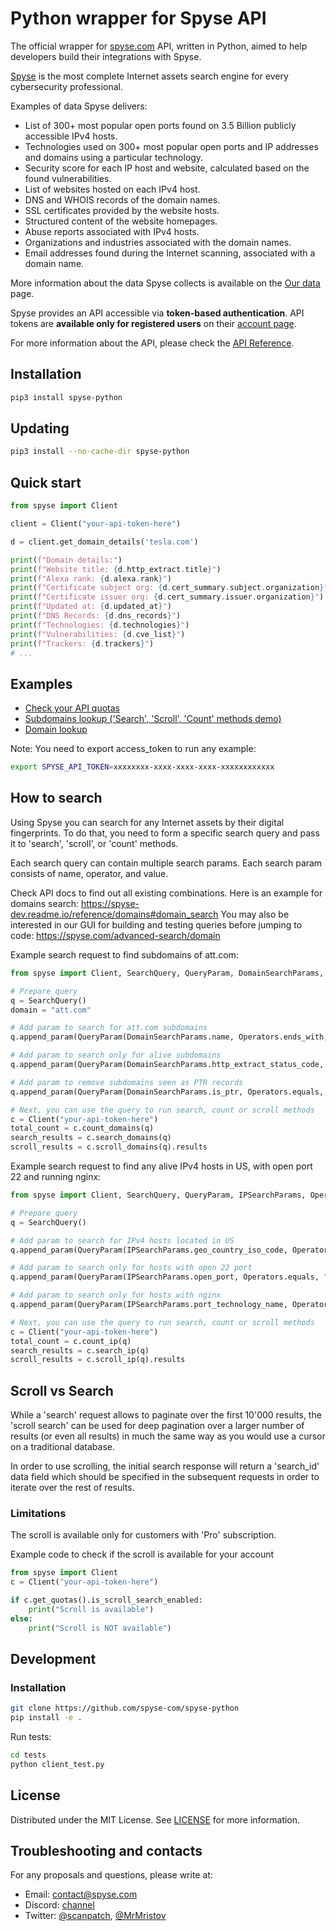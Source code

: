 # Python wrapper for Spyse API

The official wrapper for [spyse.com](https://spyse.com/) API, written in Python, aimed to help developers build their
integrations with Spyse.

[Spyse](https://spyse.com/) is the most complete Internet assets search engine for every cybersecurity
professional.

Examples of data Spyse delivers:

* List of 300+ most popular open ports found on 3.5 Billion publicly accessible IPv4 hosts.
* Technologies used on 300+ most popular open ports and IP addresses and domains using a particular technology.
* Security score for each IP host and website, calculated based on the found vulnerabilities.
* List of websites hosted on each IPv4 host.
* DNS and WHOIS records of the domain names.
* SSL certificates provided by the website hosts.
* Structured content of the website homepages.
* Abuse reports associated with IPv4 hosts.
* Organizations and industries associated with the domain names.
* Email addresses found during the Internet scanning, associated with a domain name.

More information about the data Spyse collects is available on the [Our data](https://spyse.com/our-data) page.

Spyse provides an API accessible via **token-based authentication**.
API tokens are **available only for registered users** on their [account page](https://spyse.com/user).

For more information about the API, please check the [API Reference](https://spyse-dev.readme.io/reference/quick-start).

## Installation

```bash
pip3 install spyse-python
```

## Updating

```bash
pip3 install --no-cache-dir spyse-python
```


## Quick start
```python
from spyse import Client

client = Client("your-api-token-here")

d = client.get_domain_details('tesla.com')

print(f"Domain details:")
print(f"Website title: {d.http_extract.title}")
print(f"Alexa rank: {d.alexa.rank}")
print(f"Certificate subject org: {d.cert_summary.subject.organization}")
print(f"Certificate issuer org: {d.cert_summary.issuer.organization}")
print(f"Updated at: {d.updated_at}")
print(f"DNS Records: {d.dns_records}")
print(f"Technologies: {d.technologies}")
print(f"Vulnerabilities: {d.cve_list}")
print(f"Trackers: {d.trackers}")
# ...

```

## Examples

- [Check your API quotas](https://github.com/spyse-com/spyse-python/examples/get_account_quotas.py)
- [Subdomains lookup ('Search', 'Scroll', 'Count' methods demo)](https://github.com/spyse-com/spyse-python/examples/subdomains_lookup.py)
- [Domain lookup](https://github.com/spyse-com/spyse-python/examples/domain_lookup.py)


Note: You need to export access_token to run any example:
```bash
export SPYSE_API_TOKEN=xxxxxxxx-xxxx-xxxx-xxxx-xxxxxxxxxxxx
```

## How to search
Using Spyse you can search for any Internet assets by their digital fingerprints. To do that, you need to form a specific search query and pass it to 'search', 'scroll', or 'count' methods.

Each search query can contain multiple search params. Each search param consists of name, operator, and value. 

Check API docs to find out all existing combinations. Here is an example for domains search: https://spyse-dev.readme.io/reference/domains#domain_search
You may also be interested in our GUI for building and testing queries before jumping to code: https://spyse.com/advanced-search/domain

Example search request to find subdomains of att.com:
```python
from spyse import Client, SearchQuery, QueryParam, DomainSearchParams, Operators

# Prepare query
q = SearchQuery()
domain = "att.com"

# Add param to search for att.com subdomains
q.append_param(QueryParam(DomainSearchParams.name, Operators.ends_with, '.' + domain))

# Add param to search only for alive subdomains
q.append_param(QueryParam(DomainSearchParams.http_extract_status_code, Operators.equals, "200"))

# Add param to remove subdomains seen as PTR records
q.append_param(QueryParam(DomainSearchParams.is_ptr, Operators.equals, "False"))

# Next, you can use the query to run search, count or scroll methods
c = Client("your-api-token-here")
total_count = c.count_domains(q)
search_results = c.search_domains(q)
scroll_results = c.scroll_domains(q).results
```

Example search request to find any alive IPv4 hosts in US, with open port 22 and running nginx:
```python
from spyse import Client, SearchQuery, QueryParam, IPSearchParams, Operators

# Prepare query
q = SearchQuery()

# Add param to search for IPv4 hosts located in US
q.append_param(QueryParam(IPSearchParams.geo_country_iso_code, Operators.equals, 'US'))

# Add param to search only for hosts with open 22 port
q.append_param(QueryParam(IPSearchParams.open_port, Operators.equals, "22"))

# Add param to search only for hosts with nginx
q.append_param(QueryParam(IPSearchParams.port_technology_name, Operators.contains, "nginx"))

# Next, you can use the query to run search, count or scroll methods
c = Client("your-api-token-here")
total_count = c.count_ip(q)
search_results = c.search_ip(q)
scroll_results = c.scroll_ip(q).results
```

## Scroll vs Search
While a 'search' request allows to paginate over the first 10'000 results, the 'scroll search' can be used for deep pagination over a larger number of results (or even all results) in much the same way as you would use a cursor on a traditional database. 

In order to use scrolling, the initial search response will return a 'search_id' data field which should be specified in the subsequent requests in order to iterate over the rest of results.

### Limitations
The scroll is available only for customers with 'Pro' subscription.

Example code to check if the scroll is available for your account
```python
from spyse import Client
c = Client("your-api-token-here")

if c.get_quotas().is_scroll_search_enabled:
    print("Scroll is available")
else:
    print("Scroll is NOT available")
```


## Development

### Installation
```bash
git clone https://github.com/spyse-com/spyse-python
pip install -e .
```


Run tests:
```bash
cd tests
python client_test.py
```

## License

Distributed under the MIT License. See [LICENSE](https://github.com/spyse-com/spyse-python/LICENSE.md) for more information.

## Troubleshooting and contacts

For any proposals and questions, please write at:

- Email: [contact@spyse.com](contact@spyse.com)
- Discord: [channel](https://discord.gg/XqaUP8c)
- Twitter: [@scanpatch](https://twitter.com/scanpatch), [@MrMristov](https://twitter.com/MrMristov)

